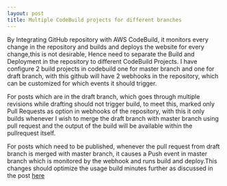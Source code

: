 ```yaml
---
layout: post
title: Multiple CodeBuild projects for different branches
---
```


By Integrating GitHub repository with AWS CodeBuild, it monitors every change in the repository and builds and deploys the website for every change,this is not desirable, Hence need to separate the Build and Deployment in the repository to different CodeBuild Projects. I have configure 2 build projects in codebuild one for master branch and one for draft branch, with this github will have 2 webhooks in the repository, which can be customized for which events it should trigger.

For posts which are in the draft branch, which goes through multiple revisions while drafting should not trigger build, to meet this, marked only Pull Requests as option in webhooks of the repository, with this it only builds whenever I wish to merge the draft branch with master branch using pull request and the output of the build will be available within the pullrequest itself.

For posts which need to be published, whenever the pull request from draft branch is merged with master branch, it causes a Push event in master branch which is monitored by the webhook  and runs build and deploy.This changes should optimize the usage build minutes further as discussed in the post [here](https://nageshdn.com/2018/12/05/Migration-from-Travis-CI-to-AWS-CodeBuild.html)

